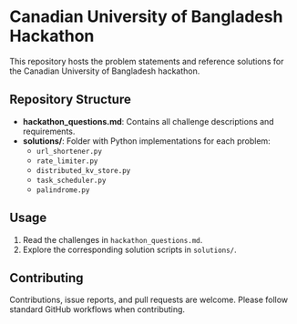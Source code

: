 # Canadian University of Bangladesh Hackathon

This repository hosts the problem statements and reference solutions for the Canadian University of Bangladesh hackathon.

## Repository Structure

- **hackathon_questions.md**: Contains all challenge descriptions and requirements.
- **solutions/**: Folder with Python implementations for each problem:
  - `url_shortener.py`
  - `rate_limiter.py`
  - `distributed_kv_store.py`
  - `task_scheduler.py`
  - `palindrome.py`

## Usage

1. Read the challenges in `hackathon_questions.md`.
2. Explore the corresponding solution scripts in `solutions/`.

## Contributing

Contributions, issue reports, and pull requests are welcome. Please follow standard GitHub workflows when contributing.
